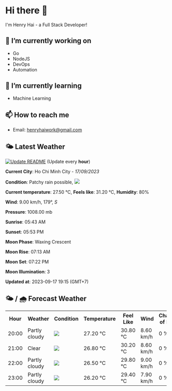 # Hi there 👋

I'm Henry Hai - a Full Stack Developer!

## 🔭 I’m currently working on

- Go
- NodeJS
- DevOps
- Automation

## 🌱 I’m currently learning

- Machine Learning

## 📫 How to reach me

- Email: <henryhaiwork@gmail.com>

## 🌤️ Latest Weather
[![Update README](https://github.com/henry0hai/henry0hai/actions/workflows/udpateReadme.yml/badge.svg)](https://github.com/henry0hai/henry0hai/actions/workflows/udpateReadme.yml)
(Update every **hour**)
<!-- CURRENT_WEATHER:START -->
**Current City**: Ho Chi Minh City - *17/09/2023*

**Condition**: Patchy rain possible, <img src="https://cdn.weatherapi.com/weather/64x64/night/176.png"/>

**Current temperature**: 27.50 °C, **Feels like**: 31.20 °C, **Humidity**: 80%

**Wind**: 9.00 km/h, 179°, *S*

**Pressure**: 1008.00 mb

**Sunrise**: 05:43 AM

**Sunset**: 05:53 PM

**Moon Phase**: Waxing Crescent

**Moon Rise**: 07:13 AM

**Moon Set**: 07:22 PM

**Moon Illumination**: 3

**Updated at**: 2023-09-17 19:15 (GMT+7)<!-- CURRENT_WEATHER:END -->

## 🌤️ / 🌧️ Forecast Weather
<!-- FORECAST_WEATHER:START -->
<table>
		<tr>
			<th>Hour</th>
			<th>Weather</th>
			<th>Condition</th>
			<th>Temperature</th>
			<th>Feel Like</th>
			<th>Wind</th>
			<th>Chance of Rain</th>
		</tr>
				<tr>
					<td>20:00</td>
					<td>Partly cloudy</td>
					<td><img src='https://cdn.weatherapi.com/weather/64x64/night/116.png'/></td>
					<td>27.20 °C</td>
					<td>30.80 °C</td>
					<td>8.60 km/h</td>
					<td>0 %</td>
				</tr>
				<tr>
					<td>21:00</td>
					<td>Clear</td>
					<td><img src='https://cdn.weatherapi.com/weather/64x64/night/113.png'/></td>
					<td>26.80 °C</td>
					<td>30.20 °C</td>
					<td>8.60 km/h</td>
					<td>0 %</td>
				</tr>
				<tr>
					<td>22:00</td>
					<td>Partly cloudy</td>
					<td><img src='https://cdn.weatherapi.com/weather/64x64/night/116.png'/></td>
					<td>26.50 °C</td>
					<td>29.80 °C</td>
					<td>9.00 km/h</td>
					<td>0 %</td>
				</tr>
				<tr>
					<td>23:00</td>
					<td>Partly cloudy</td>
					<td><img src='https://cdn.weatherapi.com/weather/64x64/night/116.png'/></td>
					<td>26.20 °C</td>
					<td>29.40 °C</td>
					<td>7.90 km/h</td>
					<td>0 %</td>
				</tr>
</table>
<!-- FORECAST_WEATHER:END -->
